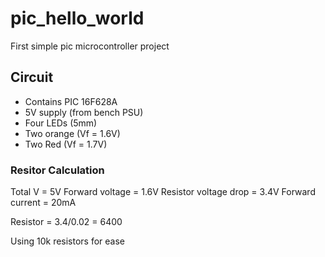 # pic_hello_world
First simple pic microcontroller project

## Circuit

* Contains PIC 16F628A
* 5V supply (from bench PSU)
* Four LEDs (5mm)
 * Two orange (Vf = 1.6V)
 * Two Red (Vf = 1.7V)
 

### Resitor Calculation

Total V = 5V
Forward voltage = 1.6V
Resistor voltage drop = 3.4V
Forward current = 20mA

Resistor = 3.4/0.02
         = 6400

Using 10k resistors for ease

 
